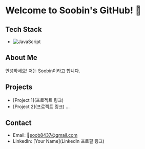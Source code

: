 # Welcome to Soobin's GitHub! 👋

## Tech Stack
- ![JavaScript](https://img.shields.io/badge/JavaScript-F7DF1E?style=flat-square&logo=javascript&logoColor=white)

## About Me
안녕하세요! 저는 Soobin이라고 합니다.

## Projects
- [Project 1](프로젝트 링크)
- [Project 2](프로젝트 링크)
...

## Contact
- Email: soob8437@gmail.com
- LinkedIn: [Your Name](LinkedIn 프로필 링크)
